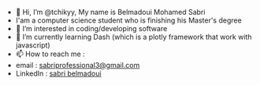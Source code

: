 - 👋 Hi, I’m @tchikyy, My name is Belmadoui Mohamed Sabri
- I'am a computer science student who is finishing his Master's degree
- 👀 I’m interested in coding/developing software
- 🌱 I’m currently learning Dash (which is a plotly framework that work with javascript)
- 📫 How to reach me :
- email : sabriprofessional3@gmail.com
- LinkedIn : <a href="https://www.linkedin.com/in/sabri-belmadoui-1b5210206/">sabri belmadoui</a>

<!---
tchikyy/tchikyy is a ✨ special ✨ repository because its `README.md` (this file) appears on your GitHub profile.
You can click the Preview link to take a look at your changes.
--->
